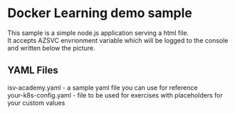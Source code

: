 # Docker Learning demo sample

This sample is a simple node.js application serving a html file.  
It accepts AZSVC envrionment variable which will be logged to the console and written below the picture.

## YAML Files

isv-academy.yaml - a sample yaml file you can use for reference  
your-k8s-config.yaml - file to be used for exercises with placeholders for your custom values

